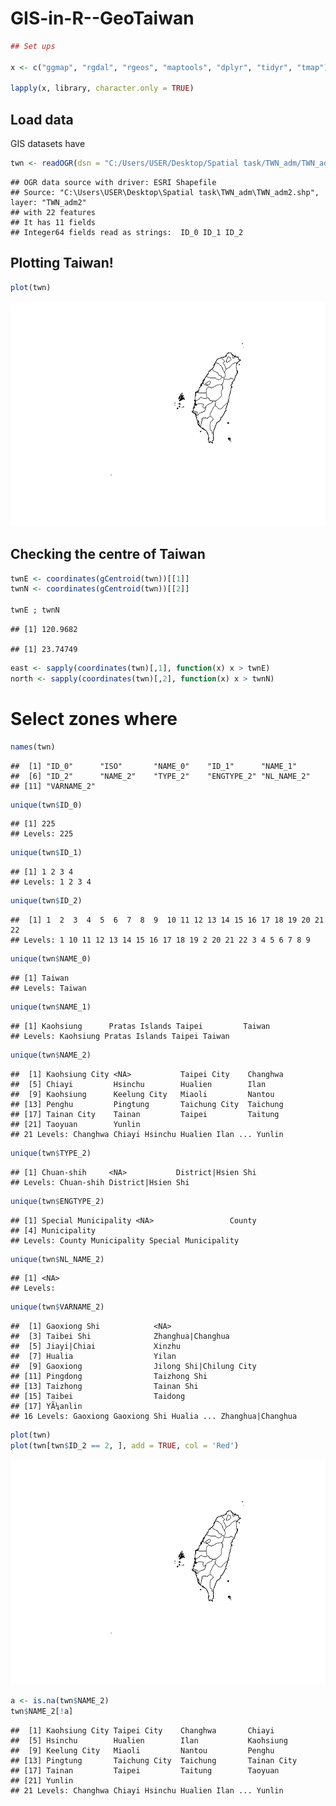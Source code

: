# GIS-in-R--GeoTaiwan



``` r
## Set ups

x <- c("ggmap", "rgdal", "rgeos", "maptools", "dplyr", "tidyr", "tmap")

lapply(x, library, character.only = TRUE)
```

Load data
---------

GIS datasets have 

``` r
twn <- readOGR(dsn = "C:/Users/USER/Desktop/Spatial task/TWN_adm/TWN_adm2.shp")
```

    ## OGR data source with driver: ESRI Shapefile 
    ## Source: "C:\Users\USER\Desktop\Spatial task\TWN_adm\TWN_adm2.shp", layer: "TWN_adm2"
    ## with 22 features
    ## It has 11 fields
    ## Integer64 fields read as strings:  ID_0 ID_1 ID_2

Plotting Taiwan!
----------------

``` r
plot(twn)
```

![](tw_files/unnamed-chunk-3-1.png)

Checking the centre of Taiwan
-----------------------------

``` r
twnE <- coordinates(gCentroid(twn))[[1]]
twnN <- coordinates(gCentroid(twn))[[2]]

twnE ; twnN
```

    ## [1] 120.9682

    ## [1] 23.74749

``` r
east <- sapply(coordinates(twn)[,1], function(x) x > twnE)
north <- sapply(coordinates(twn)[,2], function(x) x > twnN)
```

Select zones where
==================

``` r
names(twn)
```

    ##  [1] "ID_0"      "ISO"       "NAME_0"    "ID_1"      "NAME_1"   
    ##  [6] "ID_2"      "NAME_2"    "TYPE_2"    "ENGTYPE_2" "NL_NAME_2"
    ## [11] "VARNAME_2"

``` r
unique(twn$ID_0)
```

    ## [1] 225
    ## Levels: 225

``` r
unique(twn$ID_1)
```

    ## [1] 1 2 3 4
    ## Levels: 1 2 3 4

``` r
unique(twn$ID_2)
```

    ##  [1] 1  2  3  4  5  6  7  8  9  10 11 12 13 14 15 16 17 18 19 20 21 22
    ## Levels: 1 10 11 12 13 14 15 16 17 18 19 2 20 21 22 3 4 5 6 7 8 9

``` r
unique(twn$NAME_0)
```

    ## [1] Taiwan
    ## Levels: Taiwan

``` r
unique(twn$NAME_1)
```

    ## [1] Kaohsiung      Pratas Islands Taipei         Taiwan        
    ## Levels: Kaohsiung Pratas Islands Taipei Taiwan

``` r
unique(twn$NAME_2)
```

    ##  [1] Kaohsiung City <NA>           Taipei City    Changhwa      
    ##  [5] Chiayi         Hsinchu        Hualien        Ilan          
    ##  [9] Kaohsiung      Keelung City   Miaoli         Nantou        
    ## [13] Penghu         Pingtung       Taichung City  Taichung      
    ## [17] Tainan City    Tainan         Taipei         Taitung       
    ## [21] Taoyuan        Yunlin        
    ## 21 Levels: Changhwa Chiayi Hsinchu Hualien Ilan ... Yunlin

``` r
unique(twn$TYPE_2)
```

    ## [1] Chuan-shih     <NA>           District|Hsien Shi           
    ## Levels: Chuan-shih District|Hsien Shi

``` r
unique(twn$ENGTYPE_2)
```

    ## [1] Special Municipality <NA>                 County              
    ## [4] Municipality        
    ## Levels: County Municipality Special Municipality

``` r
unique(twn$NL_NAME_2)
```

    ## [1] <NA>
    ## Levels:

``` r
unique(twn$VARNAME_2)
```

    ##  [1] Gaoxiong Shi            <NA>                   
    ##  [3] Taibei Shi              Zhanghua|Changhua      
    ##  [5] Jiayi|Chiai             Xinzhu                 
    ##  [7] Hualia                  Yilan                  
    ##  [9] Gaoxiong                Jilong Shi|Chilung City
    ## [11] Pingdong                Taizhong Shi           
    ## [13] Taizhong                Tainan Shi             
    ## [15] Taibei                  Taidong                
    ## [17] YÃ¼anlin               
    ## 16 Levels: Gaoxiong Gaoxiong Shi Hualia ... Zhanghua|Changhua

``` r
plot(twn)
plot(twn[twn$ID_2 == 2, ], add = TRUE, col = 'Red')
```

![](tw_files/unnamed-chunk-6-1.png)

``` r
a <- is.na(twn$NAME_2)
twn$NAME_2[!a]
```

    ##  [1] Kaohsiung City Taipei City    Changhwa       Chiayi        
    ##  [5] Hsinchu        Hualien        Ilan           Kaohsiung     
    ##  [9] Keelung City   Miaoli         Nantou         Penghu        
    ## [13] Pingtung       Taichung City  Taichung       Tainan City   
    ## [17] Tainan         Taipei         Taitung        Taoyuan       
    ## [21] Yunlin        
    ## 21 Levels: Changhwa Chiayi Hsinchu Hualien Ilan ... Yunlin
